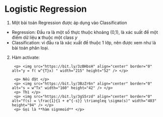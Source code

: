 # Logistic Regression

1. Một bài toán Regression được áp dụng vào Classification

- Regression: Đầu ra là một số thực thuộc khoảng (0,1), là xác suất để một điểm dữ liệu **x** thuộc một class *y*
- Classification: vì đầu ra là xác xuất để thuộc 1 lớp, nên được xem như là bài toán phân loại.
2. Hàm activate:
             
        <p> <img src="https://bit.ly/3zBHbsH" align="center" border="0" alt="y = f( w^{T}x) " width="215" height="52" /> </p>
        
        <p> Nếu đặt </p> 
        <p> <img src="https://bit.ly/3BzZr6n" align="center" border="0" alt="s = w^Tx" width="160" height="42" /> </p> 
        <p> Thì </p>
        <p> <img src="https://bit.ly/3gS5rzd" align="center" border="0" alt="f(s) = \frac{1}{1 + e^{-s}} \triangleq \sigma(s)" width="403" height="94" /> </p>
        <p> Gọi là **hàm signmoid** </p>

    
